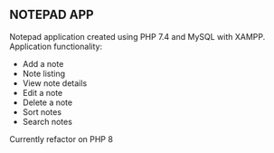 ## NOTEPAD APP

Notepad application created using PHP 7.4 and MySQL with XAMPP.
Application functionality:

- Add a note
- Note listing
- View note details
- Edit a note
- Delete a note
- Sort notes
- Search notes

Currently refactor on PHP 8

